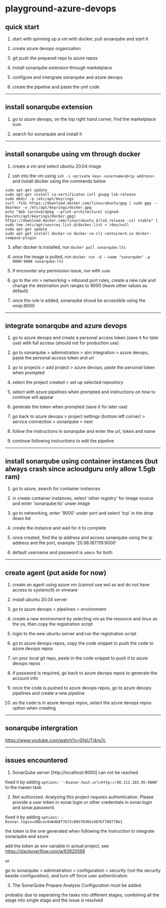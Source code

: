 # playground-azure-devops

## quick start

1. start with spinning up a vm with docker, pull sonarqube and start it

2. create azure devops organization

3. git push the prepared repo to azure repos

4. install sonarqube extension through marketplace

5. configure and intergrate sonarqube and azure devops

6. create the pipeline and paste the yml code

---

## install sonarqube extension

1. go to azure devops, on the top right hand corner, find the marketplace icon

2. search for sonarqube and install it

---

## install sonarqube using vm through docker

1. create a vm and select ubuntu 20.04 image

2. ssh into the vm using `ssh -i <private key> <username>@<ip address>` and install docker using the commands below

```
sudo apt-get update
sudo apt-get install ca-certificates curl gnupg lsb-release
sudo mkdir -p /etc/apt/keyrings
curl -fsSL https://download.docker.com/linux/ubuntu/gpg | sudo gpg --dearmor -o /etc/apt/keyrings/docker.gpg
echo "deb [arch=$(dpkg --print-architecture) signed-by=/etc/apt/keyrings/docker.gpg] https://download.docker.com/linux/ubuntu $(lsb_release -cs) stable" | sudo tee /etc/apt/sources.list.d/docker.list > /dev/null
sudo apt-get update
sudo apt-get install docker-ce docker-ce-cli containerd.io docker-compose-plugin
```

3. after docker is installed, run `docker pull sonarqube:lts`

4. once the image is pulled, run `docker run -d --name "sonarqube" -p 9000:9000 sonarqube:lts`

5. if encounter any permission issue, run with `sudo`

6. go to the vm > networking > inbound port rules, create a new rule and change the destination port ranges to 9000 (leave other values as default)

7. once the rule is added, sonarqube shoud be accessible using the vmip:9000

---

## integrate sonarqube and azure devops

1. go to azure devops and create a personal access token (save it for later use) with full access (should not for production use)

2. go to sonarqube > adminstration > alm integration > azure devops, paste the personal access token and url

3. go to projects > add project > azure devops, paste the personal token when prompted

4. select the project created > set up selected repository

5. select with azure pipelines when prompted and instructions on how to continue will appear

6. generate the token when prompted (save it for later use)

7. go back to azure devops > project settings (bottom left corner) > service connection > sonarqube > next

8. follow the instructions in sonarqube and enter the url, token and name

9. continue following instructions to edit the pipeline

---

## install sonarqube using container instances (but always crash since acloudguru only allow 1.5gb ram)

1. go to azure, search for container instances

2. in create container instances, select 'other registry' for image source and enter 'sonarqube:lts' unser image

3. go to networking, enter '9000' under port and select 'tcp' in the drop down list

4. create the instance and wait for it to complete

5. once created, find the ip address and access sonarqube using the ip address and the port, example '20.98.187.119:9000'

6. default username and password is `admin` for both

---

## create agent (put aside for now)

1. create an agent using azure vm (cannot use wsl as wsl do not have access to systemctl) or vmware

2. install ubuntu 20.04 server

3. go to azure devops > pipelines > environment

4. create a new environment by selecting vm as the resource and linux as the os, then copy the registration script

5. login to the new ubuntu server and run the registration script

6. go to azure devops repos, copy the code snippet to push the code to azure devops repos

7. on your local git repo, paste in the code snippet to push it to azure devops repos

8. if password is required, go back to azure devops repos to generate the account info

9. once the code is pushed to azure devops repos, go to azure devops pipelines and create a new pipeline

10. as the code is in azure devops repos, select the azure devops repos option when creating

---

## sonarqube intergration

https://www.youtube.com/watch?v=GfgUTj4rp7c

---

## issues encountered

1. SonarQube server [http://localhost:9000] can not be reached

fixed it by adding `options: '-Dsonar.host.url=http://40.112.183.95:9000'` to the maven task

2. Not authorized. Analyzing this project requires authentication. Please provide a user token in sonar.login or other credentials in sonar.login and sonar.password.

fixed it by adding `options: -Dsonar.login=38bcac0a64b8f7672c6057836b1407bf708778e1`

the token is the one generated when following the instruction to integrate sonarqube and azure

add the token as env variable in actual project, see https://stackoverflow.com/a/63920566

or

go to sonarqube > adminstration > configuration > security (not the security beside configuration), and turn off force user authentication

3. The SonarQube Prepare Analysis Configuration must be added.

probably due to seperating the tasks into different stages, combining all the stage into single stage and the issue is resolved